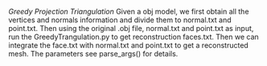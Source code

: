 *Greedy Projection Triangulation*
Given a obj model, we first obtain all the vertices and normals information and divide them to normal.txt and point.txt.
Then using the original .obj file, normal.txt and point.txt as input, run the GreedyTrangulation.py to get reconstruction faces.txt.
Then we can integrate the face.txt with  normal.txt and point.txt to get a reconstructed mesh.
The parameters see parse_args() for details.